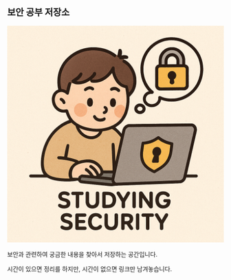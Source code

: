 ## 보안 공부 저장소

![cover-image](STUDY_SECURITY/cover-image.png)

보안과 관련하여 궁금한 내용을 찾아서 저장하는 공간입니다.

시간이 있으면 정리를 하지만, 시간이 없으면 링크만 남겨놓습니다.
